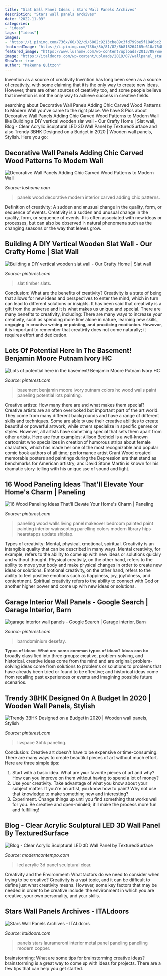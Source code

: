 ```yaml
---
title: "Slat Wall Panel Ideas : Stars Wall Panels Archives"
description: "Stars wall panels archives"
date: "2022-11-09"
categories:
- "ideas"
tags: ["ideas"]
images:
- "https://i.pinimg.com/736x/60/02/c9/6002c9213cbe89c3fd799be5f1846bc2.jpg"
featuredImage: "https://i.pinimg.com/736x/8b/81/82/8b818264165e610a754bb07b455ee08c.jpg"
featured_image: "https://www.lushome.com/wp-content/uploads/2013/08/wood-wall-panels-interior-design-trends-11.jpg"
image: "https://italdoors.com/wp-content/uploads/2019/07/wallpanel_stars_12.jpg"
ShowToc: true
author: "Makenna Quitzon"
---
```



Invention as a source of creativity
Invention has long been seen as a source of creativity, with some claiming that it is the only way to create new ideas. However, there are other sources of creativity too, and some people believe that invention is not the only way to achieve success in creative fields.

	

		
searching about Decorative Wall Panels Adding Chic Carved Wood Patterns to Modern Wall you've came to the right place. We have 8 Pics about Decorative Wall Panels Adding Chic Carved Wood Patterns to Modern Wall like Building a DIY vertical wooden slat wall - Our Crafty Home | Slat wall, Blog - Clear Acrylic Sculptural LED 3D Wall Panel by TexturedSurface and also Trendy 3BHK Designed on a Budget in 2020 | Wooden wall panels, Stylish. Here you go:
		
    
## Decorative Wall Panels Adding Chic Carved Wood Patterns To Modern Wall

<img loading=lazy src="https://www.lushome.com/wp-content/uploads/2013/08/wood-wall-panels-interior-design-trends-11.jpg" onerror="this.onerror=null;this.src='https://tse4.mm.bing.net/th?id=OIP.i4Ramo9s7aTgCDGx84xSAAHaFN&amp;pid=15.1';" alt="Decorative Wall Panels Adding Chic Carved Wood Patterns to Modern Wall">

_Source: lushome.com_

>panels wood decorative modern interior carved adding chic patterns. 

	

Definition of creativity: A sudden and unusual change in the quality, form, or sequence of events.
Creativity is a sudden and unusual change in the quality, form, or sequence of events. It is often associated with new ideas or processes, but can also be observed in natural phenomena such as the changing seasons or the way that leaves grow.

    
## Building A DIY Vertical Wooden Slat Wall - Our Crafty Home | Slat Wall

<img loading=lazy src="https://i.pinimg.com/736x/60/02/c9/6002c9213cbe89c3fd799be5f1846bc2.jpg" onerror="this.onerror=null;this.src='https://tse1.mm.bing.net/th?id=OIP.ztMixkoJrR1VMu4HBgJsTQHaJ3&amp;pid=15.1';" alt="Building a DIY vertical wooden slat wall - Our Crafty Home | Slat wall">

_Source: pinterest.com_

>slat timber slats. 

	

Conclusion: What are the benefits of creativity?
Creativity is a state of being that allows for new ideas and perspectives to enter the mind, which in turn can lead to different solutions or insights. It has been said that creativity is a gift from the universe and it is what makes us unique and special. There are many benefits to creativity, including: 
There are many ways to increase your creativity, such as spending more time alone in nature, learning new skills, engaging in creative writing or painting, and practicing meditation. However, it is important to remember that creativity does not come naturally; it requires effort and dedication.

    
## Lots Of Potential Here In The Basement! Benjamin Moore Putnam Ivory HC

<img loading=lazy src="https://i.pinimg.com/736x/41/04/93/410493a46230ee78263691b2fa2fb408--in-the-basement-wood-doors.jpg" onerror="this.onerror=null;this.src='https://tse2.mm.bing.net/th?id=OIP.i6aIsSAK1T5_dbLHJFwI3gHaJ3&amp;pid=15.1';" alt="Lots of potential here in the basement! Benjamin Moore Putnam Ivory HC">

_Source: pinterest.com_

>basement benjamin moore ivory putnam colors hc wood walls paint paneling potential lots painting. 

	

Creative artists: How many there are and what makes them special?
Creative artists are an often overlooked but important part of the art world. They come from many different backgrounds and have a range of different skills and techniques. Some are able to use their creative abilities to create beautiful or powerful artwork, while others specialize in specific genres or styles. However, all artists have something special that sets them apart from other artists. Here are four examples: 
Allison Bechdel is a well-known cartoonist who specializes in creation of humorous strips about female characters, which has made her one of the most recognizable and popular comic book authors of all time; performance artist Grant Wood created memorable posters and paintings during the Depression era that stand as benchmarks for American artistry; and David Stone Martin is known for his dramatic story-telling with his unique use of sound and light.

    
## 16 Wood Paneling Ideas That&#039;ll Elevate Your Home&#039;s Charm | Paneling

<img loading=lazy src="https://i.pinimg.com/736x/b7/84/32/b7843273c1ecae0f1c18c9a298172b50.jpg" onerror="this.onerror=null;this.src='https://tse3.mm.bing.net/th?id=OIP.RHQnLMH-vkkDcvVUZJJ1TgHaLD&amp;pid=15.1';" alt="16 Wood Paneling Ideas That&#039;ll Elevate Your Home&#039;s Charm | Paneling">

_Source: pinterest.com_

>paneling wood walls living panel makeover bedroom painted paint painting interior wainscoting panelling colors modern library hips hearstapps update shiplap. 

	

Types of creativity: Mental, physical, emotional, spiritual.
Creativity is an intangible quality that can be described in many ways. Mental creativity, for example, refers to the ability to come up with new ideas or solutions quickly and without thought. Physical creativity, on the other hand, refers to the ability to move your body and make physical changes in order to create new ideas or solutions. Emotional creativity, on the other hand, refers to the ability to feel positive emotions such as happiness, joy, joyfulness, and contentment. Spiritual creativity refers to the ability to connect with God or another higher power and come up with new ideas or solutions.

    
## Garage Interior Wall Panels - Google Search | Garage Interior, Barn

<img loading=lazy src="https://i.pinimg.com/736x/6a/df/19/6adf19f713c4d631ab5f1d3b26527248.jpg" onerror="this.onerror=null;this.src='https://tse3.mm.bing.net/th?id=OIP.lrdzM8EzPBw1pXd53BFj4gHaJ3&amp;pid=15.1';" alt="garage interior wall panels - Google Search | Garage interior, Barn">

_Source: pinterest.com_

>barndominium desefay. 

	

Types of ideas: What are some common types of ideas?
Ideas can be broadly classified into three groups: creative, problem-solving, and historical. creative ideas come from the mind and are original; problem-solving ideas come from solutions to problems or solutions to problems that have already been tried or found to be effective; and historical ideas come from recalling past experiences or events and imagining possible future scenarios.

    
## Trendy 3BHK Designed On A Budget In 2020 | Wooden Wall Panels, Stylish

<img loading=lazy src="https://i.pinimg.com/736x/8b/81/82/8b818264165e610a754bb07b455ee08c.jpg" onerror="this.onerror=null;this.src='https://tse4.mm.bing.net/th?id=OIP.2eCJRZadyH0Ouqk3LC2tMQHaLG&amp;pid=15.1';" alt="Trendy 3BHK Designed on a Budget in 2020 | Wooden wall panels, Stylish">

_Source: pinterest.com_

>livspace 3bhk paneling. 

	

Conclusion:
Creative art doesn't have to be expensive or time-consuming. There are many ways to create beautiful pieces of art without much effort. Here are three simple tips: 
1) Start with a basic idea. What are your favorite pieces of art and why? How can you improve on them without having to spend a lot of money? 
2) Use your creativity. Take advantage of what you know about your subject matter. If you're an artist, you know how to paint! Why not use that knowledge to make something new and interesting? 
3) Experiment. Change things up until you find something that works well for you. Be creative and open-minded; it'll make the process more fun and fulfilling!

    
## Blog - Clear Acrylic Sculptural LED 3D Wall Panel By TexturedSurface

<img loading=lazy src="https://moderncontempo.com/media/wysiwyg/DSC09663.JPG" onerror="this.onerror=null;this.src='https://tse3.mm.bing.net/th?id=OIP.0_8PettuA2QynrFcZjJ61wHaEJ&amp;pid=15.1';" alt="Blog - Clear Acrylic Sculptural LED 3D Wall Panel by TexturedSurface">

_Source: moderncontempo.com_

>led acrylic 3d panel sculptural clear. 

	

Creativity and the Environment: What factors do we need to consider when trying to be creative?
Creativity is a vast topic, and it can be difficult to define just what creativity means. However, some key factors that may be needed in order to be creative include: the environment in which you are creative, your own personality, and your skills.

    
## Stars Wall Panels Archives - ITALdoors

<img loading=lazy src="https://italdoors.com/wp-content/uploads/2019/07/wallpanel_stars_12.jpg" onerror="this.onerror=null;this.src='https://tse1.mm.bing.net/th?id=OIP.4ZUXP0d2WxphYQKUDMAFrwHaLH&amp;pid=15.1';" alt="Stars Wall Panels Archives - ITALdoors">

_Source: italdoors.com_

>panels stars laurameroni interior metal panel paneling panelling modern copper. 

	

brainstorming: What are some tips for brainstorming creative ideas?
brainstorming is a great way to come up with ideas for projects. There are a few tips that can help you get started.

